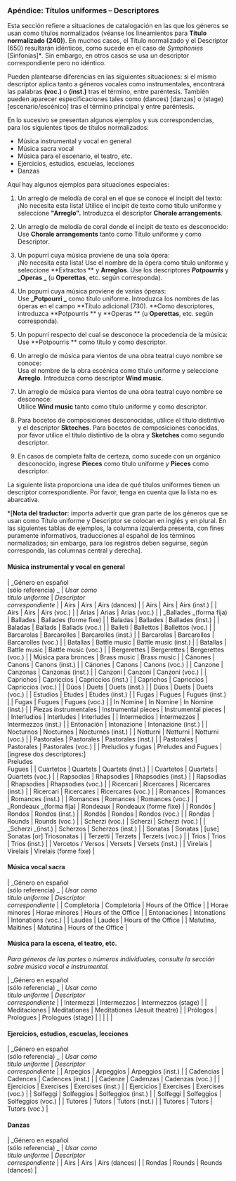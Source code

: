 ### Apéndice: Títulos uniformes – Descriptores
Esta sección refiere a situaciones de catalogación en las que los géneros se usan como títulos normalizados (véanse los lineamientos para **Título normalizado (240)**). En muchos casos, el Título normalizado y el Descriptor (650) resultarán idénticos, como sucede en el caso de _Symphonies_ [Sinfonías]\*_._ Sin embargo, en otros casos se usa un descriptor correspondiente pero no idéntico.

Pueden plantearse diferencias en las siguientes situaciones: si el mismo descriptor aplica tanto a géneros vocales como instrumentales, encontrará las palabras **(voc.)** o **(inst.)** tras el término, entre paréntesis. También pueden aparecer especificaciones tales como (dances) [danzas] o (stage) [escenario/escénico] tras el término principal y entre paréntesis.

En lo sucesivo se presentan algunos ejemplos y sus correspondencias, para los siguientes tipos de títulos normalizados:

- Música instrumental y vocal en general
- Música sacra vocal
- Música para el escenario, el teatro, etc.
- Ejercicios, estudios, escuelas, lecciones
- Danzas

Aquí hay algunos ejemplos para situaciones especiales:

1. Un arreglo de melodía de coral en el que se conoce el incipit del texto:  
¡No necesita esta lista! Utilice el incipit de texto como título uniforme y seleccione **"Arreglo".** Introduzca el descriptor **Chorale arrangements**.

2. Un arreglo de melodía de coral donde el incipit de texto es desconocido:  
Use **Chorale arrangements** tanto como Título uniforme y como Descriptor.

3. Un popurrí cuya música proviene de una sola ópera:  
¡No necesita esta lista! Use el nombre de la ópera como título uniforme y seleccione  **Extractos ** y  **Arreglos**. Use los descriptores  **_Potpourris_** y  **_Operas _** (u **Operettas**, etc. según corresponda).

4. Un popurrí cuya música proviene de varias óperas:  
Use  **_Potpourri _** como título uniforme. Introduzca los nombres de las óperas en el campo **Título adicional (730). **Como descriptores, introduzca  **Potpourris ** y  **Operas ** (u  **Operettas**, etc. según corresponda).

5. Un popurrí respecto del cual se desconoce la procedencia de la música:  
Use  **Potpourris ** como título y como descriptor.

6. Un arreglo de música para vientos de una obra teatral cuyo nombre se conoce:  
Usa el nombre de la obra escénica como título uniforme y seleccione  **Arreglo**. Introduzca como descriptor  **Wind music**.

7. Un arreglo de música para vientos de una obra teatral cuyo nombre se desconoce:  
Utilice  **Wind music** tanto como título uniforme y como descriptor.

8. Para bocetos de composiciones desconocidas, utilice el título distintivo y el descriptor **Skteches**. Para bocetos de composiciones conocidas, por favor utilice el título distintivo de la obra y **Sketches** como segundo descriptor.

9. En casos de completa falta de certeza, como sucede con un orgánico desconocido, ingrese **Pieces** como título uniforme y **Pieces** como descriptor.

La siguiente lista proporciona una idea de qué títulos uniformes tienen un descriptor correspondiente. Por favor, tenga en cuenta que la lista no es abarcativa.

\*[**Nota del traductor:** importa advertir que gran parte de los géneros que se usan como Título uniforme y Descriptor se colocan en inglés y en plural. En las siguientes tablas de ejemplos, la columna izquierda presenta, con fines puramente informativos, traducciones al español de los términos normalizados; sin embargo, para los registros deben seguirse, según corresponda, las columnas central y derecha].

#### Música instrumental y vocal en general  

| _Género en español  
(sólo referencia)    _ | _Usar como  
título uniforme_ | _Descriptor   
correspondiente_ |
| Airs  | Airs | Airs (dances) |
| Airs | Airs | Airs (inst.) |
| Airs | Airs | Airs (voc.) |
| Arias | Arias | Arias (voc.) |
| _Ballades _(forma fija) | Ballades | Ballades (forme fixe) |
| Baladas | Ballades | Ballades (inst.) |
| Baladas | Ballads | Ballads (voc.) |
| Balleti  | Ballettos | Ballettos (voc.) |
| Barcarolas | Barcarolles | Barcarolles (inst.) |
| Barcarolas | Barcarolles | Barcarolles (voc.) |
| Batallas | Battle music | Battle music (inst.) |
| Batallas | Battle music | Battle music (voc.) |
| Bergerettes | Bergerettes | Bergerettes (voc.) |
| Música para bronces | Brass music | Brass music |
| Cánones | Canons | Canons (inst.) |
| Cánones | Canons | Canons (voc.) |
| Canzone | Canzonas | Canzonas (inst.) |
| Canzoni | Canzoni | Canzoni (voc.) |
| Caprichos | Capriccios | Capriccios (inst.) |
| Caprichos | Capriccios | Capriccios (voc.) |
| Dúos | Duets | Duets (inst.) |
| Dúos | Duets | Duets (voc.) |
| Estudios | Etudes | Etudes (inst.) |
| Fugas | Fugues | Fugues (inst.) |
| Fugas | Fugues | Fugues (voc.) |
| In Nomine | In Nomine | In Nomine (inst.) |
| Piezas instrumentales | Instrumental pieces | Instrumental pieces |
| Interludios | Interludes | Interludes |
| Intermedios | Intermezzos | Intermezzos (inst.) |
| Entonación | Intonazione | Intonazione (inst.) |
| Nocturnos | Nocturnes | Nocturnes (inst.) |
| Notturni | Notturni | Notturni (voc.) |
| Pastorales | Pastorales | Pastorales (inst.) |
| Pastorales | Pastorales | Pastorales (voc.) |
| Preludios y fugas | Preludes and Fugues | [ingrese dos descriptores:]   
Preludes   
Fugues |
| Cuartetos | Quartets | Quartets (inst.) |
| Cuartetos | Quartets | Quartets (voc.) |
| Rapsodias | Rhapsodies | Rhapsodies (inst.) |
| Rapsodias | Rhapsodies | Rhapsodies (voc.) |
| Ricercari | Ricercares | Ricercares (inst.) |
| Ricercari | Ricercares | Ricercares (voc.) |
| Romances | Romances | Romances (inst.) |
| Romances | Romances | Romances (voc.) |
| _Rondeaux _(forma fija) | Rondeaux | Rondeaux (forme fixe) |
| Rondós | Rondos | Rondos (inst.) |
| Rondós | Rondos | Rondos (voc.) |
| Rondas | Rounds | Rounds (voc.) |
| Scherzi (voc.) | Scherzi | Scherzi (voc.) |
| _Scherzi _(inst.) | Scherzos | Scherzos (inst.) |
| Sonatas | Sonatas | [use] Sonatas [or] Triosonatas |
| Terzetti | Terzets | Terzets (voc.) |
| Trios | Trios | Trios (inst.) |
| Vercetos / Versos | Versets | Versets (inst.) |
| Virelais | Virelais | Virelais (forme fixe) |

#### Música vocal sacra

| _Género en español  
(sólo referencia)    _ | _Usar como  
título uniforme_ | _Descriptor   
correspondiente_ |
| Completoria | Completoria | Hours of the Office |
| Horae minores | Horae minores | Hours of the Office |
| Entonaciones | Intonations | Intonations (voc.) |
| Laudes | Laudes | Hours of the Office |
| Matutina, Maitines | Matutina | Hours of the Office |

#### Música para la escena, el teatro, etc.
_Para géneros de las partes o números individuales, consulte la sección sobre música vocal e instrumental._

| _Género en español  
(sólo referencia)    _ | _Usar como  
título uniforme_ | _Descriptor   
correspondiente_ |
| Intermezzi | Intermezzos | Intermezzos (stage) |
| Meditaciones | Meditationes | Meditationes (Jesuit theatre)  |
| Prólogos | Prologues | Prologues (stage) |
|   |   |   |

#### Ejercicios, estudios, escuelas, lecciones

| _Género en español  
(sólo referencia)    _ | _Usar como  
título uniforme_ | _Descriptor   
correspondiente_ |
| Arpegios | Arpeggios | Arpeggios (inst.) |
| Cadencias | Cadences | Cadences (inst.) |
| Cadenze | Cadenzas | Cadenzas (voc.) |
| Ejercicios | Exercises | Exercises (inst.) |
| Ejercicios | Exercises | Exercises (voc.) |
| Solfeggi | Solfeggios | Solfeggios (inst.) |
| Solfeggi | Solfeggios | Solfeggios (voc.) |
| Tutores | Tutors | Tutors (inst.) |
| Tutores | Tutors | Tutors (voc.) |

#### Danzas
| _Género en español  
(sólo referencia)    _ | _Usar como  
título uniforme_ | _Descriptor   
correspondiente_ |
| Airs | Airs | Airs (dances) |
| Rondas | Rounds | Rounds (dances)  |
